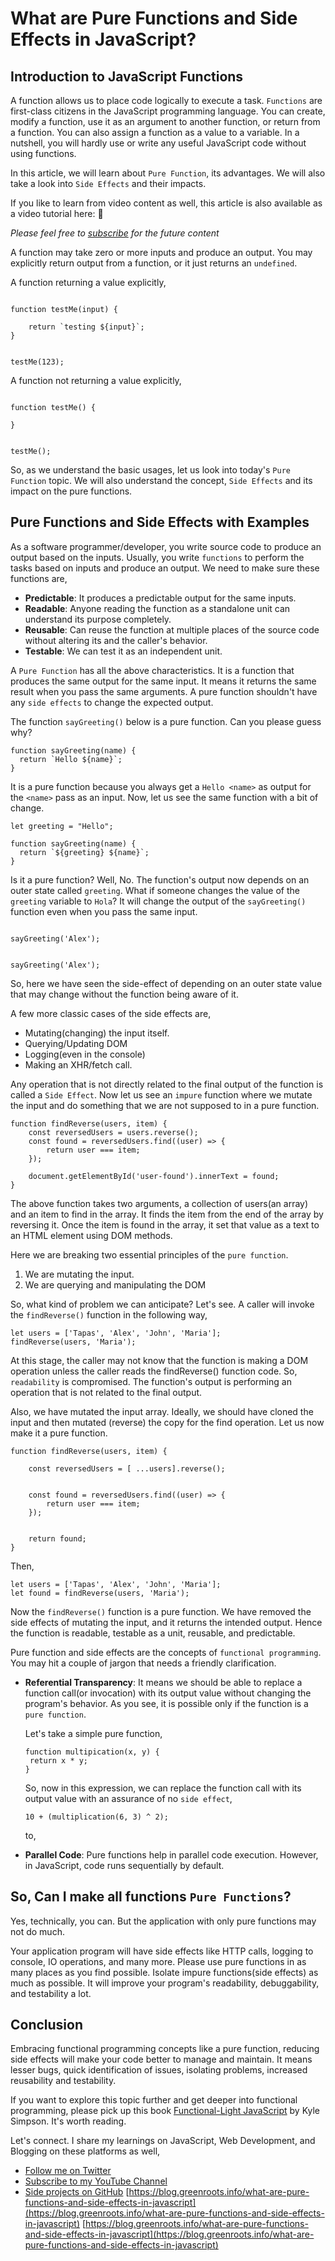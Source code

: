 # What are Pure Functions and Side Effects in JavaScript?
## Introduction to JavaScript Functions

A function allows us to place code logically to execute a task. `Functions` are first-class citizens in the JavaScript programming language. You can create, modify a function, use it as an argument to another function, or return from a function. You can also assign a function as a value to a variable. In a nutshell, you will hardly use or write any useful JavaScript code without using functions.

In this article, we will learn about `Pure Function`, its advantages. We will also take a look into `Side Effects` and their impacts.

If you like to learn from video content as well, this article is also available as a video tutorial here: 🙂

</div>

_Please feel free to [subscribe](https://www.youtube.com/tapasadhikary?sub_confirmation=1) for the future content_

A function may take zero or more inputs and produce an output. You may explicitly return output from a function, or it just returns an `undefined`.

A function returning a value explicitly,

```

function testMe(input) {
    
    return `testing ${input}`;
}


testMe(123); 

```

A function not returning a value explicitly,

```

function testMe() {
   
}


testMe(); 

```

So, as we understand the basic usages, let us look into today's `Pure Function` topic. We will also understand the concept, `Side Effects` and its impact on the pure functions.

## Pure Functions and Side Effects with Examples

As a software programmer/developer, you write source code to produce an output based on the inputs. Usually, you write `functions` to perform the tasks based on inputs and produce an output. We need to make sure these functions are,

-   **Predictable**: It produces a predictable output for the same inputs.
-   **Readable**: Anyone reading the function as a standalone unit can understand its purpose completely.
-   **Reusable**: Can reuse the function at multiple places of the source code without altering its and the caller's behavior.
-   **Testable**: We can test it as an independent unit.

A `Pure Function` has all the above characteristics. It is a function that produces the same output for the same input. It means it returns the same result when you pass the same arguments. A pure function shouldn't have any `side effects` to change the expected output.

The function `sayGreeting()` below is a pure function. Can you please guess why?

```
function sayGreeting(name) {
  return `Hello ${name}`;
}

```

It is a pure function because you always get a `Hello <name>` as output for the `<name>` pass as an input. Now, let us see the same function with a bit of change.

```
let greeting = "Hello";

function sayGreeting(name) {
  return `${greeting} ${name}`;
}

```

Is it a pure function? Well, No. The function's output now depends on an outer state called `greeting`. What if someone changes the value of the `greeting` variable to `Hola`? It will change the output of the `sayGreeting()` function even when you pass the same input.

```

sayGreeting('Alex'); 


sayGreeting('Alex'); 

```

So, here we have seen the side-effect of depending on an outer state value that may change without the function being aware of it.

A few more classic cases of the side effects are,

-   Mutating(changing) the input itself.
-   Querying/Updating DOM
-   Logging(even in the console)
-   Making an XHR/fetch call.

Any operation that is not directly related to the final output of the function is called a `Side Effect`. Now let us see an `impure` function where we mutate the input and do something that we are not supposed to in a pure function.

```
function findReverse(users, item) {
    const reversedUsers = users.reverse();
    const found = reversedUsers.find((user) => {
        return user === item;
    });

    document.getElementById('user-found').innerText = found;
}

```

The above function takes two arguments, a collection of users(an array) and an item to find in the array. It finds the item from the end of the array by reversing it. Once the item is found in the array, it set that value as a text to an HTML element using DOM methods.

Here we are breaking two essential principles of the `pure function`.

1.  We are mutating the input.
2.  We are querying and manipulating the DOM

So, what kind of problem we can anticipate? Let's see. A caller will invoke the `findReverse()` function in the following way,

```
let users = ['Tapas', 'Alex', 'John', 'Maria'];
findReverse(users, 'Maria');

```

At this stage, the caller may not know that the function is making a DOM operation unless the caller reads the findReverse() function code. So, `readability` is compromised. The function's output is performing an operation that is not related to the final output.

Also, we have mutated the input array. Ideally, we should have cloned the input and then mutated (reverse) the copy for the find operation. Let us now make it a pure function.

```
function findReverse(users, item) {
    
    const reversedUsers = [ ...users].reverse();

    
    const found = reversedUsers.find((user) => {
        return user === item;
    });

    
    return found;
}

```

Then,

```
let users = ['Tapas', 'Alex', 'John', 'Maria'];
let found = findReverse(users, 'Maria');

```

Now the `findReverse()` function is a pure function. We have removed the side effects of mutating the input, and it returns the intended output. Hence the function is readable, testable as a unit, reusable, and predictable.

Pure function and side effects are the concepts of `functional programming`. You may hit a couple of jargon that needs a friendly clarification.

-   **Referential Transparency**: It means we should be able to replace a function call(or invocation) with its output value without changing the program's behavior. As you see, it is possible only if the function is a `pure function`.

    Let's take a simple pure function,

    ```
    function multipication(x, y) {
     return x * y;
    }

    ```

    So, now in this expression, we can replace the function call with its output value with an assurance of no `side effect`,

    ```
    10 + (multiplication(6, 3) ^ 2);

    ```

    to,
-   **Parallel Code**: Pure functions help in parallel code execution. However, in JavaScript, code runs sequentially by default.

## So, Can I make all functions `Pure Functions`?

Yes, technically, you can. But the application with only pure functions may not do much.

Your application program will have side effects like HTTP calls, logging to console, IO operations, and many more. Please use pure functions in as many places as you find possible. Isolate impure functions(side effects) as much as possible. It will improve your program's readability, debuggability, and testability a lot.

## Conclusion

Embracing functional programming concepts like a pure function, reducing side effects will make your code better to manage and maintain. It means lesser bugs, quick identification of issues, isolating problems, increased reusability and testability.

If you want to explore this topic further and get deeper into functional programming, please pick up this book [Functional-Light JavaScript](https://github.com/getify/Functional-Light-JS) by Kyle Simpson. It's worth reading.

Let's connect. I share my learnings on JavaScript, Web Development, and Blogging on these platforms as well,

-   [Follow me on Twitter](https://twitter.com/tapasadhikary)
-   [Subscribe to my YouTube Channel](https://www.youtube.com/tapasadhikary?sub_confirmation=1)
-   [Side projects on GitHub](https://github.com/atapas) 
    [https://blog.greenroots.info/what-are-pure-functions-and-side-effects-in-javascript](https://blog.greenroots.info/what-are-pure-functions-and-side-effects-in-javascript) 
    [https://blog.greenroots.info/what-are-pure-functions-and-side-effects-in-javascript](https://blog.greenroots.info/what-are-pure-functions-and-side-effects-in-javascript)
